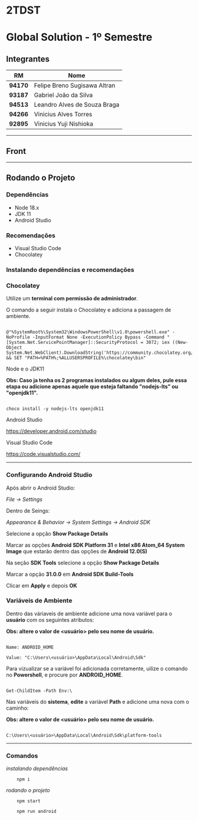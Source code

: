 # 2TDST
# Global Solution - 1º Semestre

## Integrantes

RM | Nome
--- | ---
**94170** | Felipe Breno Sugisawa Altran
**93187** | Gabriel João da Silva
**94513** | Leandro Alves de Souza Braga
**94266** | Vinicius Alves Torres
**92895** | Vinicius Yuji Nishioka

---

## Front

---

## Rodando o Projeto

### **Dependências**

* Node 18.x
* JDK 11
* Android Studio

### **Recomendações**

* Visual Studio Code
* Chocolatey

### **Instalando dependências e recomendações**

### Chocolatey

Utilize um **terminal com permissão de administrador**.

O comando a seguir instala o Chocolatey e adiciona a passagem de ambiente.

```

@"%SystemRoot%\System32\WindowsPowerShell\v1.0\powershell.exe" -NoProfile -InputFormat None -ExecutionPolicy Bypass -Command "[System.Net.ServicePointManager]::SecurityProtocol = 3072; iex ((New-Object System.Net.WebClient).DownloadString('https://community.chocolatey.org/install.ps1'))" && SET "PATH=%PATH%;%ALLUSERSPROFILE%\chocolatey\bin"

```

Node e o JDK11

**Obs: Caso ja tenha os 2 programas instalados ou algum deles, pule essa etapa ou adicione apenas aquele que esteja faltando "nodejs-lts" ou "openjdk11".**

```

choco install -y nodejs-lts openjdk11

```

Android Studio

https://developer.android.com/studio

Visual Studio Code

https://code.visualstudio.com/

---

### **Configurando Android Studio**

Após abrir o Android Studio:

*File -> Settings*

Dentro de Seings:

*Appearance & Behavior -> System Settings -> Android SDK*

Selecione a opção **Show Package Details**

Marcar as opções **Android SDK Platform 31** e **Intel x86 Atom_64 System Image** que estarão dentro das opções de **Android 12.0(S)**

Na seção **SDK Tools** selecione a opção **Show Package Details**

Marcar a opção **31.0.0** em **Android SDK Build-Tools**

Clicar em **Apply** e depois **OK**

### **Variáveis de Ambiente**

Dentro das váriaveis de ambiente adicione uma nova variável para o **usuário** com os seguintes atributos:

**Obs: altere o valor de <usuário> pelo seu nome de usuário.**

```

Name: ANDROID_HOME

Value: "C:\Users\<usuário>\AppData\Local\Android\Sdk"

```

Para vizualizar se a variável foi adicionada corretamente, uilize o comando no **Powershell**, e procure por **ANDROID_HOME**.

```

Get-ChildItem -Path Env:\

```

Nas variáveis do **sistema**, **edite** a variável **Path** e adicione uma nova com o caminho:

**Obs: altere o valor de <usuário> pelo seu nome de usuário.**

```

C:\Users\<usuário>\AppData\Local\Android\Sdk\platform-tools

```

---

### **Comandos**

*instalando dependências*
```
    npm i
```

*rodando o projeto*
```
    npm start
```

```
    npm run android
```